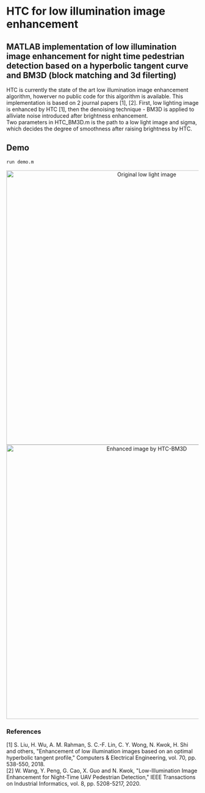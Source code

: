 # HTC for low illumination image enhancement
## MATLAB implementation of low illumination image enhancement for night time pedestrian detection based on a hyperbolic tangent curve and BM3D (block matching and 3d filerting)
HTC is currently the state of the art low illumination image enhancement algorithm, howerver no public code for this algorithm is available. This implementation is based on 2 journal papers [1], [2]. First, low lighting image is enhanced by HTC [1], then the denoising technique - BM3D is applied to alliviate noise introduced after brightness enhancement.  
Two parameters in HTC_BM3D.m is the path to a low light image and sigma, which decides the degree of smoothness after raising brightness by HTC.


## Demo  
```bash
run demo.m
```

<div align="center">
     <img src="test_img/hive_ntu_6.png" width="720" title="Original low light image">
</div>


<div align="center">
     <img src="test_img/htc_bm3d_hive_6.png" width="720" title="Enhanced image by HTC-BM3D">
</div>

### References
[1] S. Liu, H. Wu, A. M. Rahman, S. C.-F. Lin, C. Y. Wong, N. Kwok, H. Shi and others, "Enhancement of low illumination images based on an optimal hyperbolic
tangent profile," Computers & Electrical Engineering, vol. 70, pp. 538-550, 2018.  
[2] W. Wang, Y. Peng, G. Cao, X. Guo and N. Kwok, "Low-Illumination Image Enhancement for Night-Time UAV Pedestrian Detection," IEEE Transactions on Industrial Informatics, vol. 8, pp. 5208-5217, 2020. 
